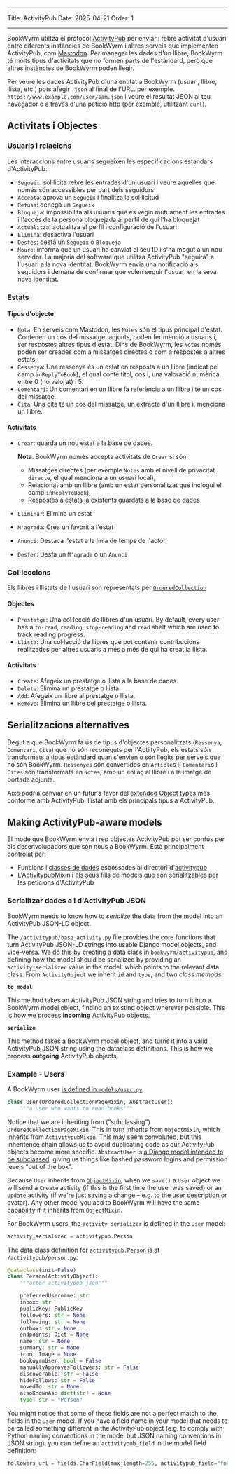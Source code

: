 - - -
Title: ActivityPub Date: 2025-04-21 Order: 1
- - -

BookWyrm utiltza el protocol [ActivityPub](http://activitypub.rocks/) per enviar i rebre activitat d'usuari entre diferents instàncies de BookWyrm i altres serveis que implementen ActivityPub, com [Mastodon](https://joinmastodon.org/). Per manegar les dades d'un llibre, BookWyrm té molts tipus d'activitats que no formen parts de l'estàndard, però que altres instàncies de BookWyrm poden llegir.

Per veure les dades ActivityPub d'una entitat a BookWyrm (usuari, llibre, llista, etc.) pots afegir `.json` al final de l'URL. per exemple. `https://www.example.com/user/sam.json` i veure el resultat JSON al teu navegador o a través d'una petició http (per exemple, utilitzant `curl`).

## Activitats i Objectes

### Usuaris i relacions
Les interaccions entre usuaris segueixen les especificacions estandars d'ActivityPub.

- `Segueix`: sol·licita rebre les entrades d'un usuari i veure aquelles que només són accessibles per part dels seguidors
- `Accepta`: aprova un `Segueix` i finalitza la sol·licitud
- `Refusa`: denega un `Segueix`
- `Bloqueja`: impossibilita als usuaris que es vegin mútuament les entrades i l'accés de la persona bloquejada al perfil de qui l'ha bloquejat
- `Actualitza`: actualitza el perfil i configuració de l'usuari
- `Elimina`: desactiva l'usuari
- `Desfés`: desfà un `Segueix` o `Bloqueja`
- `Moure`: informa que un usuari ha canviat el seu ID i s'ha mogut a un nou servidor. La majoria del software que utilitza ActivityPub "seguirà" a l'usuari a la nova identitat. BookWyrm envia una notificació als seguidors i demana de confirmar que volen seguir l'usuari en la seva nova identitat.

### Estats
#### Tipus d'objecte

- `Nota`: En serveis com Mastodon, les `Notes` són el tipus principal d'estat. Contenen un cos del missatge, adjunts, poden fer menció a usuaris i, ser respostes altres tipus d'estat. Dins de BookWyrm, les `Notes` només poden ser creades com a missatges directes o com a respostes a altres estats.
- `Ressenya`: Una ressenya és un estat en resposta a un llibre (indicat pel camp `inReplyToBook`), el qual conté títol, cos i, una valoració numèrica entre 0 (no valorat) i 5.
- `Comentari`: Un comentari en un llibre fa referència a un llibre i té un cos del missatge.
- `Cita`: Una cita té un cos del missatge, un extracte d'un llibre i, menciona un llibre.

#### Activitats

- `Crear`: guarda un nou estat a la base de dades.

    **Nota**: BookWyrm nomès accepta activitats de `Crear` si són:

    - Missatges directes (per exemple `Notes` amb el nivell de privacitat `directe`, el qual menciona a un usuari local),
    - Relacionat amb un llibre (amb un estat personalitzat que inclogui el camp `inReplyToBook`),
    - Respostes a estats ja existents guardats a la base de dades

- `Eliminar`: Elimina un estat
- `M'agrada`: Crea un favorit a l'estat
- `Anunci`: Destaca l'estat a la línia de temps de l'actor
- `Desfer`: Desfà un `M'agrada` o un `Anunci`

### Col·leccions
Els llibres i llistats de l'usuari son representats per [`OrderedCollection`](https://www.w3.org/TR/activitystreams-vocabulary/#dfn-orderedcollection)

#### Objectes

- `Prestatge`: Una col·lecció de llibres d'un usuari. By default, every user has a `to-read`, `reading`, `stop-reading` and `read` shelf which are used to track reading progress.
- `Llista`: Una col·lecció de llibres que pot contenir contribucions realitzades per altres usuaris a més a més de qui ha creat la llista.

#### Activitats

- `Create`: Afegeix un prestatge o llista a la base de dades.
- `Delete`: Elimina un prestatge o llista.
- `Add`: Afegeix un llibre al prestatge o llista.
- `Remove`: Elimina un llibre del prestatge o llista.

## Serialitzacions alternatives
Degut a que BookWyrm fa ús de tipus d'objectes personalitzats (`Ressenya`, `Comentari`, `Cita`) que no són reconeguts per l'ActiityPub, els estats són transformats a tipus estàndard quan s'envien o són llegits per serveis que no són BookWyrm. `Ressenyes` són convertides en `Article`s i, `Comentari`s i `Cites` són transformats en `Notes`, amb un enllaç al llibre i a la imatge de portada adjunta.

Això podria canviar en un futur a favor del [extended Object types](https://www.w3.org/TR/activitystreams-core/#fig-following-is-an-example-object-that-uses-the-id-and-type-properties-to-express-the-global-identifier-and-object-type) més conforme amb ActivityPub, llistat amb els principals tipus a ActivityPub.

## Making ActivityPub-aware models

El mode que BookWyrm envia i rep objectes ActivityPub pot ser confús per als desenvolupadors que són nous a BookWyrm. Està principalment controlat per:

* Funcions i [classes de dades](https://docs.python.org/3/library/dataclasses.html) esbossades al directori d'[activitypub](https://github.com/bookwyrm-social/bookwyrm/tree/main/bookwyrm/activitypub)
* L'[ActivitypubMixin](https://github.com/bookwyrm-social/bookwyrm/blob/c458cdcb992a36f3c4a06752499461c3dd991e07/bookwyrm/models/activitypub_mixin.py#L40) i els seus fills de models que són serialitzables per les peticions d'ActivityPub

### Serialitzar dades a i d'ActivityPub JSON

BookWyrm needs to know how to _serialize_ the data from the model into an ActivityPub JSON-LD object.

The `/activitypub/base_activity.py` file provides the core functions that turn ActivityPub JSON-LD strings into usable Django model objects, and vice-versa. We do this by creating a data class in `bookwyrm/activitypub`, and defining how the model should be serialized by providing an `activity_serializer` value in the model, which points to the relevant data class. From `ActivityObject` we inherit `id` and `type`, and two _class methods_:

**`to_model`**

This method takes an ActivityPub JSON string and tries to turn it into a BookWyrm model object, finding an existing object wherever possible. This is how we process **incoming** ActivityPub objects.

**`serialize`**

This method takes a BookWyrm model object, and turns it into a valid ActivityPub JSON string using the dataclass definitions. This is how we process **outgoing** ActivityPub objects.

### Example - Users

A BookWyrm user [is defined in `models/user.py`](https://github.com/bookwyrm-social/bookwyrm/blob/main/bookwyrm/models/user.py):

```py
class User(OrderedCollectionPageMixin, AbstractUser):
    """a user who wants to read books"""
```
Notice that we are inheriting from ("subclassing") `OrderedCollectionPageMixin`. This in turn inherits from `ObjectMixin`, which inherits from `ActivitypubMixin`. This may seem convoluted, but this inheritence chain allows us to avoid duplicating code as our ActivityPub objects become more specific. `AbstractUser` is [a Django model intended to be subclassed](https://docs.djangoproject.com/en/5.1/topics/auth/customizing/#specifying-custom-user-model), giving us things like hashed password logins and permission levels "out of the box".

Because `User` inherits from [`ObjectMixin`](https://github.com/bookwyrm-social/bookwyrm/blob/c458cdcb992a36f3c4a06752499461c3dd991e07/bookwyrm/models/activitypub_mixin.py#L213), when we `save()` a `User` object we will send a `Create` activity (if this is the first time the user was saved) or an `Update` activity (if we're just saving a change – e.g. to the user description or avatar). Any other model you add to BookWyrm will have the same capability if it inherits from `ObjectMixin`.

For BookWyrm users, the `activity_serializer` is defined in the `User` model:

```py
activity_serializer = activitypub.Person
```

The data class definition for `activitypub.Person` is at `/activitypub/person.py`:

```py
@dataclass(init=False)
class Person(ActivityObject):
    """actor activitypub json"""

    preferredUsername: str
    inbox: str
    publicKey: PublicKey
    followers: str = None
    following: str = None
    outbox: str = None
    endpoints: Dict = None
    name: str = None
    summary: str = None
    icon: Image = None
    bookwyrmUser: bool = False
    manuallyApprovesFollowers: str = False
    discoverable: str = False
    hideFollows: str = False
    movedTo: str = None
    alsoKnownAs: dict[str] = None
    type: str = "Person"
```

You might notice that some of these fields are not a perfect match to the fields in the `User` model. If you have a field name in your model that needs to be called something different in the ActivityPub object (e.g. to comply with Python naming conventions in the model but JSON naming conventions in JSON string), you can define an `activitypub_field` in the model field definition:

```py
followers_url = fields.CharField(max_length=255, activitypub_field="followers")
```

